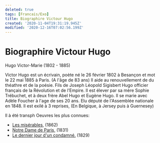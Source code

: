 ```yaml
---
deleted: true
tags: [Francais/Exo]
title: Biographire Victour Hugo
created: '2020-11-04T19:31:19.945Z'
modified: '2020-12-16T07:02:56.199Z'
---
```


# Biographire Victour Hugo

Hugo Victor-Marie (1802 - 1885)

Victor Hugo est un écrivain, poète né le 26 février 1802 à Besançon et mot le 22 mai 1885 à Paris. (A l'âge de 83 ans)
Il aide au renouvellement de du théathre et de la poésie.
Fils de Joseph Léopold Sigisbert Hugo officier français de la Révolution et de l’Empire.
Il est élever par sa mère Sophie Trébuchet, et à deux frère Abel Hugo et Eugène Hugo.
Il se marie avec Adèle Foucher à l'age de ses 20 ans. 
Elu député de l'Assemblée nationale en 1848.
Il est exilé à 3 reprises, (En Belgique, à Jersey puis à Guernesey)

Il à été transph
Oeuvres les plus connues:
- <u>Les misérables,</u> (1862)
- <u>Notre Dame de Paris,</u> (1831)
- <u>Le dernier jour d'un condamné.</u> (1829)




